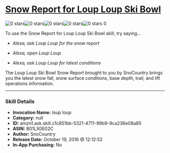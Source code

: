 # [Snow Report for Loup Loup Ski Bowl](http://alexa.amazon.com/#skills/amzn1.ask.skill.c1c851bb-5321-4711-99b9-9ca236e08a85)
![0 stars](../../images/ic_star_border_black_18dp_1x.png)![0 stars](../../images/ic_star_border_black_18dp_1x.png)![0 stars](../../images/ic_star_border_black_18dp_1x.png)![0 stars](../../images/ic_star_border_black_18dp_1x.png)![0 stars](../../images/ic_star_border_black_18dp_1x.png) 0

To use the Snow Report for Loup Loup Ski Bowl skill, try saying...

* *Alexa, ask Loup Loup  for the snow report*

* *Alexa, open Loup Loup*

* *Alexa, ask Loup Loup  for latest conditions*

The Loup Loup Ski Bowl Snow Report brought to you by SnoCountry brings you the latest snow fall, snow surface conditions,  base depth, trail, and lift operations information.

***

### Skill Details

* **Invocation Name:** loup loup
* **Category:** null
* **ID:** amzn1.ask.skill.c1c851bb-5321-4711-99b9-9ca236e08a85
* **ASIN:** B01LX0E02C
* **Author:** SnoCountry
* **Release Date:** October 19, 2016 @ 12:12:52
* **In-App Purchasing:** No
